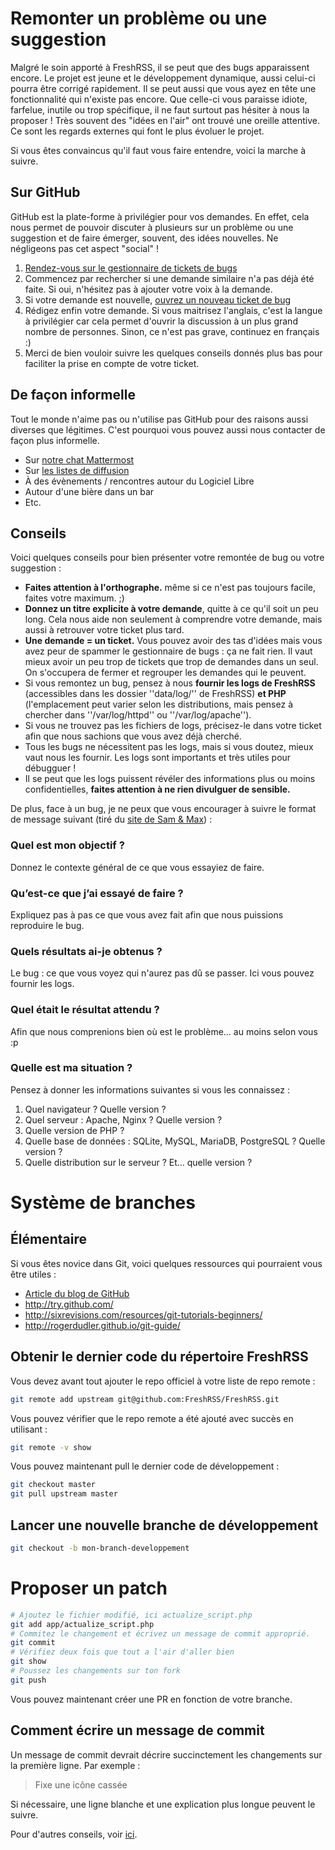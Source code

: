 # Remonter un problème ou une suggestion

Malgré le soin apporté à FreshRSS, il se peut que des bugs apparaissent
encore. Le projet est jeune et le développement dynamique, aussi celui-ci
pourra être corrigé rapidement. Il se peut aussi que vous ayez en tête une
fonctionnalité qui n'existe pas encore. Que celle-ci vous paraisse idiote,
farfelue, inutile ou trop spécifique, il ne faut surtout pas hésiter à nous
la proposer ! Très souvent des "idées en l'air" ont trouvé une oreille
attentive. Ce sont les regards externes qui font le plus évoluer le projet.

Si vous êtes convaincus qu'il faut vous faire entendre, voici la marche à
suivre.

## Sur GitHub

GitHub est la plate-forme à privilégier pour vos demandes. En effet, cela
nous permet de pouvoir discuter à plusieurs sur un problème ou une
suggestion et de faire émerger, souvent, des idées nouvelles. Ne négligeons
pas cet aspect "social" !

 1. [Rendez-vous sur le gestionnaire de tickets de
    bugs](https://github.com/FreshRSS/FreshRSS/issues)
 2. Commencez par rechercher si une demande similaire n'a pas déjà été
    faite. Si oui, n'hésitez pas à ajouter votre voix à la demande.
 3. Si votre demande est nouvelle, [ouvrez un nouveau ticket de
    bug](https://github.com/FreshRSS/FreshRSS/issues/new)
 4. Rédigez enfin votre demande. Si vous maitrisez l'anglais, c'est la
    langue à privilégier car cela permet d'ouvrir la discussion à un plus
    grand nombre de personnes. Sinon, ce n'est pas grave, continuez en
    français :)
 5. Merci de bien vouloir suivre les quelques conseils donnés plus bas pour
    faciliter la prise en compte de votre ticket.
 
## De façon informelle

Tout le monde n'aime pas ou n'utilise pas GitHub pour des raisons aussi
diverses que légitimes. C'est pourquoi vous pouvez aussi nous contacter de
façon plus informelle.

* Sur [notre chat
  Mattermost](https://framateam.org/signup_user_complete/?id=e2680d3e3128b9fac8fdb3003b0024ee)
* Sur [les listes de
  diffusion](https://freshrss.org/announce-of-the-mailing-lists.html)
* À des évènements / rencontres autour du Logiciel Libre
* Autour d'une bière dans un bar
* Etc.

## Conseils

Voici quelques conseils pour bien présenter votre remontée de bug ou votre
suggestion :


* **Faites attention à l'orthographe.** même si ce n'est pas toujours
  facile, faites votre maximum. ;)
* **Donnez un titre explicite à votre demande**, quitte à ce qu'il soit un
  peu long. Cela nous aide non seulement à comprendre votre demande, mais
  aussi à retrouver votre ticket plus tard.
* **Une demande = un ticket.** Vous pouvez avoir des tas d'idées mais vous
  avez peur de spammer le gestionnaire de bugs : ça ne fait rien. Il vaut
  mieux avoir un peu trop de tickets que trop de demandes dans un seul. On
  s'occupera de fermer et regrouper les demandes qui le peuvent.
* Si vous remontez un bug, pensez à nous **fournir les logs de FreshRSS**
  (accessibles dans les dossier ''data/log/'' de FreshRSS) **et PHP**
  (l'emplacement peut varier selon les distributions, mais pensez à chercher
  dans ''/var/log/httpd'' ou ''/var/log/apache'').
* Si vous ne trouvez pas les fichiers de logs, précisez-le dans votre ticket
  afin que nous sachions que vous avez déjà cherché.
* Tous les bugs ne nécessitent pas les logs, mais si vous doutez, mieux vaut
  nous les fournir. Les logs sont importants et très utiles pour débugguer !
* Il se peut que les logs puissent révéler des informations plus ou moins
  confidentielles, **faites attention à ne rien divulguer de sensible.**

De plus, face à un bug, je ne peux que vous encourager à suivre le format de
message suivant (tiré du [site de Sam &
Max](http://sametmax.com/template-de-demande-daide-en-informatique/)) :

### Quel est mon objectif ?

Donnez le contexte général de ce que vous essayiez de faire.

### Qu’est-ce que j’ai essayé de faire ?

Expliquez pas à pas ce que vous avez fait afin que nous puissions reproduire
le bug.

### Quels résultats ai-je obtenus ?

Le bug : ce que vous voyez qui n'aurez pas dû se passer. Ici vous pouvez
fournir les logs.

### Quel était le résultat attendu ?

Afin que nous comprenions bien où est le problème... au moins selon vous :p

### Quelle est ma situation ?

Pensez à donner les informations suivantes si vous les connaissez :

 1. Quel navigateur ? Quelle version ?
 2. Quel serveur : Apache, Nginx ? Quelle version ?
 3. Quelle version de PHP ?
 4. Quelle base de données : SQLite, MySQL, MariaDB, PostgreSQL ? Quelle
    version ?
 5. Quelle distribution sur le serveur ? Et… quelle version ?

# Système de branches

## Élémentaire
Si vous êtes novice dans Git, voici quelques ressources qui pourraient vous
être utiles :

* [Article du blog de GitHub](https://github.com/blog/120-new-to-git)
* <http://try.github.com/>
* <http://sixrevisions.com/resources/git-tutorials-beginners/>
* <http://rogerdudler.github.io/git-guide/>

## Obtenir le dernier code du répertoire FreshRSS
Vous devez avant tout ajouter le repo officiel à votre liste de repo remote
:
```bash
git remote add upstream git@github.com:FreshRSS/FreshRSS.git
```

Vous pouvez vérifier que le repo remote a été ajouté avec succès en
utilisant :
```bash
git remote -v show
```

Vous pouvez maintenant pull le dernier code de développement :
```bash
git checkout master
git pull upstream master
```

## Lancer une nouvelle branche de développement
```bash
git checkout -b mon-branch-developpement
```

# Proposer un patch

```bash
# Ajoutez le fichier modifié, ici actualize_script.php
git add app/actualize_script.php
# Commitez le changement et écrivez un message de commit approprié.
git commit
# Vérifiez deux fois que tout a l'air d'aller bien
git show
# Poussez les changements sur ton fork
git push
```

Vous pouvez maintenant créer une PR en fonction de votre branche.

## Comment écrire un message de commit

Un message de commit devrait décrire succinctement les changements sur la
première ligne. Par exemple :

> Fixe une icône cassée

Si nécessaire, une ligne blanche et une explication plus longue peuvent le
suivre.

Pour d'autres conseils, voir
[ici](https://chris.beams.io/posts/git-commit/).
